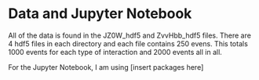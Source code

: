 # Data and Jupyter Notebook 

All of the data is found in the JZ0W_hdf5 and ZvvHbb_hdf5 files. There are 4 hdf5 files in each directory and each file contains 250 evens. This totals 1000 events for each type of interaction and 2000 events all in all.

For the Jupyter Notebook, I am using [insert packages here]
